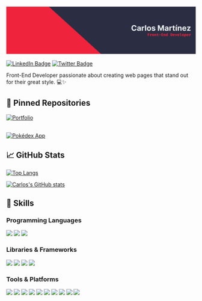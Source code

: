 [![Carlos's GitHub Banner](./Banner.png)](https://github.com/carlosmrtzor/)

[![LinkedIn Badge](https://img.shields.io/badge/LinkedIn-Profile-informational?style=for-the-badge&logo=linkedin&logoColor=ef233c&color=ef233c&labelColor=2b2d42)](https://www.linkedin.com/in/carlosmrtzo/)
[![Twitter Badge](https://img.shields.io/badge/Twitter-Profile-informational?style=for-the-badge&logo=twitter&logoColor=ef233c&color=ef233c&labelColor=2b2d42)](https://twitter.com/devilsncry3)

Front-End Developer passionate about creating web pages that stand out for their great style. 💻✨

## 📌 Pinned Repositories

[![Portfolio](https://github-readme-stats.vercel.app/api/pin/?username=carlosmrtzor&repo=portfolio&bg_color=2b2d42&title_color=ef233c&text_color=edf2f4&border_color=ef233c&icon_color=ef233c)](https://www.carlosmrtzo.com/) <br><br>

[![Pokédex App](https://github-readme-stats.vercel.app/api/pin/?username=carlosmrtzor&repo=pokedex-app&bg_color=2b2d42&title_color=ef233c&text_color=edf2f4&border_color=ef233c&icon_color=ef233c)](https://github.com/carlosmrtzor/pokedex-app)

## 📈 GitHub Stats

[![Top Langs](https://github-readme-stats.vercel.app/api/top-langs/?username=carlosmrtzor&layout=compact&bg_color=2b2d42&title_color=ef233c&text_color=edf2f4&icon_color=ef233c&border_color=ef233c)](https://github.com/carlosmrtzodev/)

[![Carlos's GitHub stats](https://github-readme-stats.vercel.app/api?username=carlosmrtzor&show_icons=true&bg_color=2b2d42&title_color=ef233c&text_color=edf2f4&icon_color=ef233c&border_color=ef233c)](https://github.com/carlosmrtzodev/)

## 💼 Skills

### Programming Languages

![](https://img.shields.io/badge/HTML-informational?style=for-the-badge&logo=html5&logocolor=2b2d42&labelColor=ef233c)
![](https://img.shields.io/badge/CSS-informational?style=for-the-badge&logo=css3&logocolor=2b2d42&labelColor=ef233c)
![](https://img.shields.io/badge/JavaScript-informational?style=for-the-badge&logo=javaScript&logocolor=2b2d42&labelColor=ef233c)

### Libraries & Frameworks

![](https://img.shields.io/badge/React.js-informational?style=for-the-badge&logo=react&logocolor=2b2d42&labelColor=ef233c)
![](https://img.shields.io/badge/Tailwind-informational?style=for-the-badge&logo=tailwind&logocolor=2b2d42&labelColor=ef233c)
![](https://img.shields.io/badge/Sass-informational?style=for-the-badge&logo=sass&logocolor=2b2d42&labelColor=ef233c)
![](https://img.shields.io/badge/Angular-informational?style=for-the-badge&logo=angular&logocolor=2b2d42&labelColor=ef233c)

### Tools & Platforms

![](https://img.shields.io/badge/Git-informational?style=for-the-badge&logo=git&logocolor=2b2d42&labelColor=ef233c)
![](https://img.shields.io/badge/Github-informational?style=for-the-badge&logo=github&logocolor=2b2d42&labelColor=ef233c)
![](https://img.shields.io/badge/Gitlab-informational?style=for-the-badge&logo=gitlab&logocolor=2b2d42&labelColor=ef233c)
![](https://img.shields.io/badge/Netlify-informational?style=for-the-badge&logo=netlify&logocolor=2b2d42&labelColor=ef233c)
![](https://img.shields.io/badge/Vercel-informational?style=for-the-badge&logo=vercel&logocolor=2b2d42&labelColor=ef233c)
![](https://img.shields.io/badge/WordPress-informational?style=for-the-badge&logo=wordpress&logocolor=2b2d42&labelColor=ef233c)
![](https://img.shields.io/badge/Webpack-informational?style=for-the-badge&logo=webpack&logocolor=2b2d42&labelColor=ef233c)
![](https://img.shields.io/badge/Vite-informational?style=for-the-badge&logo=vite&logocolor=2b2d42&labelColor=ef233c)
![](https://img.shields.io/badge/Storybook-informational?style=for-the-badge&logo=storybook&logocolor=2b2d42&labelColor=ef233c)
![](https://img.shields.io/badge/Figma-informational?style=for-the-badge&logo=figma&logocolor=2b2d42&labelColor=ef233c)
